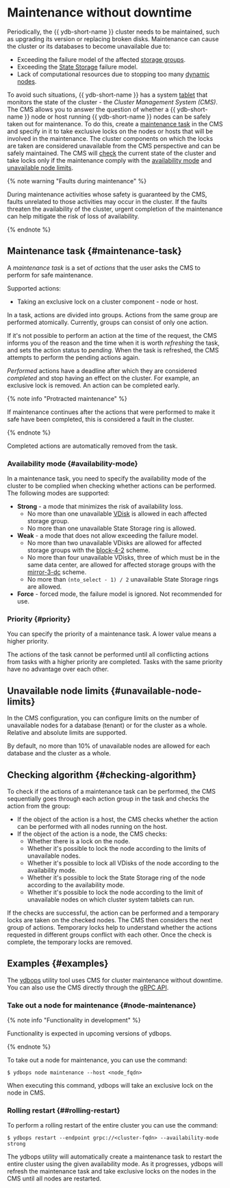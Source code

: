 # Maintenance without downtime

Periodically, the {{ ydb-short-name }} cluster needs to be maintained, such as upgrading its version or replacing broken disks. Maintenance can cause the cluster or its databases to become unavailable due to:
- Exceeding the failure model of the affected [storage groups](../../concepts/databases.md#storage-groups).
- Exceeding the [State Storage](../../deploy/configuration/config.md#domains-state) failure model.
- Lack of computational resources due to stopping too many [dynamic nodes](../../concepts/cluster/common_scheme_ydb.md#nodes).

To avoid such situations, {{ ydb-short-name }} has a system [tablet](../../concepts/cluster/common_scheme_ydb.md#tablets) that monitors the state of the cluster - the *Cluster Management System (CMS)*. The CMS allows you to answer the question of whether a {{ ydb-short-name }} node or host running {{ ydb-short-name }} nodes can be safely taken out for maintenance. To do this, create a [maintenance task](#maintenance-task) in the CMS and specify in it to take exclusive locks on the nodes or hosts that will be involved in the maintenance. The cluster components on which the locks are taken are considered unavailable from the CMS perspective and can be safely maintained. The CMS will [check](#checking-algorithm) the current state of the cluster and take locks only if the maintenance comply with the [availability mode](#availability-mode) and [unavailable node limits](#unavailable-node-limits).

{% note warning "Faults during maintenance" %}

During maintenance activities whose safety is guaranteed by the CMS, faults unrelated to those activities may occur in the cluster. If the faults threaten the availability of the cluster, urgent completion of the maintenance can help mitigate the risk of loss of availability.

{% endnote %}

## Maintenance task {#maintenance-task}

A *maintenance task* is a set of *actions* that the user asks the CMS to perform for safe maintenance.

Supported actions:
- Taking an exclusive lock on a cluster component - node or host.

In a task, actions are divided into groups. Actions from the same group are performed atomically. Currently, groups can consist of only one action.

If it's not possible to perform an action at the time of the request, the CMS informs you of the reason and the time when it is worth *refreshing* the task, and sets the action status to *pending*. When the task is refreshed, the CMS attempts to perform the pending actions again.

*Performed* actions have a deadline after which they are considered *completed* and stop having an effect on the cluster. For example, an exclusive lock is removed. An action can be completed early.

{% note info "Protracted maintenance" %}

If maintenance continues after the actions that were performed to make it safe have been completed, this is considered a fault in the cluster.

{% endnote %}

Completed actions are automatically removed from the task.

### Availability mode {#availability-mode}

In a maintenance task, you need to specify the availability mode of the cluster to be complied when checking whether actions can be performed. The following modes are supported:
- **Strong** - a mode that minimizes the risk of availability loss.
    - No more than one unavailable [VDisk](../../concepts/cluster/distributed_storage.md#storage-groups) is allowed in each affected storage group.
    - No more than one unavailable State Storage ring is allowed.
- **Weak** - a mode that does not allow exceeding the failure model.
    - No more than two unavailable VDisks are allowed for affected storage groups with the [block-4-2](../../deploy/configuration/config.md#reliability) scheme.
    - No more than four unavailable VDisks, three of which must be in the same data center, are allowed for affected storage groups with the [mirror-3-dc](../../deploy/configuration/config.md#reliability) scheme. 
    - No more than `(nto_select - 1) / 2` unavailable State Storage rings are allowed.
- **Force** - forced mode, the failure model is ignored. Not recommended for use.

### Priority {#priority}

You can specify the priority of a maintenance task. A lower value means a higher priority.

The actions of the task cannot be performed until all conflicting actions from tasks with a higher priority are completed. Tasks with the same priority have no advantage over each other.

## Unavailable node limits {#unavailable-node-limits}

In the CMS configuration, you can configure limits on the number of unavailable nodes for a database (tenant) or for the cluster as a whole. Relative and absolute limits are supported.

By default, no more than 10% of unavailable nodes are allowed for each database and the cluster as a whole.

## Checking algorithm {#checking-algorithm}

To check if the actions of a maintenance task can be performed, the CMS sequentially goes through each action group in the task and checks the action from the group:
- If the object of the action is a host, the CMS checks whether the action can be performed with all nodes running on the host. 
- If the object of the action is a node, the CMS checks:
    - Whether there is a lock on the node.
    - Whether it's possible to lock the node according to the limits of unavailable nodes.
    - Whether it's possible to lock all VDisks of the node according to the availability mode.
    - Whether it's possible to lock the State Storage ring of the node according to the availability mode.
    - Whether it's possible to lock the node according to the limit of unavailable nodes on which cluster system tablets can run.

If the checks are successful, the action can be performed and a temporary locks are taken on the checked nodes. The CMS then considers the next group of actions. Temporary locks help to understand whether the actions requested in different groups conflict with each other. Once the check is complete, the temporary locks are removed.

## Examples {#examples}

The [ydbops](https://github.com/ydb-platform/ydbops) utility tool uses CMS for cluster maintenance without downtime. You can also use the CMS directly through the [gRPC API](https://github.com/ydb-platform/ydb/blob/main/ydb/public/api/grpc/draft/ydb_maintenance_v1.proto).

### Take out a node for maintenance {#node-maintenance}

{% note info "Functionality in development" %}

Functionality is expected in upcoming versions of ydbops.

{% endnote %}

To take out a node for maintenance, you can use the command:
```
$ ydbops node maintenance --host <node_fqdn>
```
When executing this command, ydbops will take an exclusive lock on the node in CMS.

### Rolling restart {##rolling-restart}

To perform a rolling restart of the entire cluster you can use the command:
```
$ ydbops restart --endpoint grpc://<cluster-fqdn> --availability-mode strong
```
The ydbops utility will automatically create a maintenance task to restart the entire cluster using the given availability mode. As it progresses, ydbops will refresh the maintenance task and take exclusive locks on the nodes in the CMS until all nodes are restarted.

